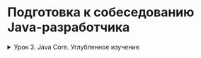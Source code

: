# Подготовка к собеседованию Java-разработчика

<details>
<summary>Урок 3. Java Core. Углубленное изучение</summary>

1. Реализовать программу, в которой два потока поочередно пишут ping и pong.  
   **Решение (PingPong):**  
   Потокам присвоены имена (ping и pong); текущий поток в синхронизированном методе 
   выводит в консоль свое имя ~> 
   делает паузу (sleep) ~> 
   будит другой поток ~> 
   засыпает (wait).
   Вместо имен можно задать произвольное сообщение и передавать его для печати.


2. Реализовать потокобезопасный счетчик с помощью интерфейса Lock.  
   **Решение (ConcurrentCounter):**  
   Одновременно стартуют 3 потока, которые увеличивают значение 3 счетчиков на 1 за заданное количество итераций.
   Каждый поток обрабатывает 2 счетчика: 1) counter1 и общий (counter3); 2) counter2 и общий; 3) общий счетчик дважды; 
   т.е. общий счетчик увеличивается в первом, втором и два раза в третьем потоке. 
   Блокировка счетчика – по объекту Lock (ReentrantLock).  
   В результате 100 итераций счетчики должны увеличиться следующим образом:   
   1 поток: counter1 +100, общий +100;  
   2 поток: counter2 +100, общий +100;  
   3 поток: общий +100, общий +100.  
   Итог: counter1 = 100, counter2 = 100, общий = 400. 
</details>
